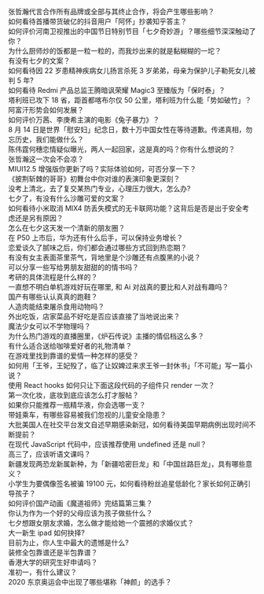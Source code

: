 张哲瀚代言合作所有品牌或全部与其终止合作，将会产生哪些影响？  
如何看待首播带货破亿的抖音用户「阿怀」抄袭知乎答主？  
如何评价河南卫视推出的中国节日特别节目「七夕奇妙游」？哪些细节深深触动了你？  
为什么厨师炒的饭都是一粒一粒的，而我炒出来的就是黏糊糊的一坨？  
有没有七夕的文案？  
如何看待因 22 岁患精神疾病女儿扬言杀死 3 岁弟弟，母亲为保护儿子勒死女儿被判 5 年?  
如何看待 Redmi 产品总监王腾暗讽荣耀 Magic3 至臻版为「保时泰」？  
塔利班已攻下 18 省，距首都喀布尔仅 50 公里，塔利班为什么能「势如破竹」？阿富汗形势会如何发展？  
如何评价万茜、李庚希主演的电影《兔子暴力》？  
8 月 14 日是世界「慰安妇」纪念日，数十万中国女性在等待道歉。传递真相，勿忘历史，我们能做什么？  
陈伟霆何穗恋情疑似曝光，两人一起回家，这是真的吗？你有什么想说的？  
张哲瀚这一次会不会凉？  
MIUI12.5 增强版你更新了吗？实际体验如何，可否分享一下？  
《披荆斩棘的哥哥》初舞台中你对谁的表演印象更深刻？  
没考上清北，去了复交某热门专业，心理压力很大，怎么办?  
七夕了，有没有什么沙雕可爱的文案？  
如何看待小米取消 MIX4 防丢失模式的无卡联网功能？这背后是否是出于安全考虑还是另有原因？  
怎么在七夕这天发一个清新的朋友圈？  
在 P50 上市后，华为还有什么后手，可以保持业务增长？  
恋爱谈久了腻味之后，你们都会通过哪些方式回到热恋期？  
有没有女主表面茶里茶气，背地里是个沙雕还有点腹黑的小说？  
可以分享一些写给男朋友甜甜的的情书吗？  
考研的具体流程是什么样的？  
一直想不明白单机游戏好玩在哪里, 和 Ai 对战真的要比和人对战有趣吗？  
国产有哪些认认真真的跑鞋？  
人造肉能结束屠杀食用动物吗？  
外出吃饭，店家菜品不好吃是否应该直接了当地说出来？  
魔法少女可以不学物理吗？  
为什么热门游戏的直播圈里，《炉石传说》主播的情侣档这么多？  
有什么适合送给咖啡爱好者的礼物清单？  
在游戏里找到靠谱的爱情一种怎样的感受？  
如何用「王爷，王妃殁了，临了让奴婢过来求王爷一封休书」「不可能」写一篇小说？  
使用 React hooks 如何只让下面这段代码的子组件只 render 一次？  
第一次化妆，底妆到底应该怎么打才服帖？  
如果你只能推荐一瓶精华液，你会选哪一支？  
带娃乘车，有哪些容易被我们忽视的儿童安全隐患？  
大批美国人在社交平台发文自述早期感染新冠，如何看待美国早期病例出现时间不断提前？  
在现代 JavaScript 代码中，应该推荐使用 undefined 还是 null？  
高三了，应该听语文课吗？  
新疆发现两恐龙新属新种，为「新疆哈密巨龙」和「中国丝路巨龙」，具有哪些意义？  
小学生为要偶像签名被骗 19100 元，如何看待粉丝追星低龄化？家长如何正确引导孩子？  
如何评价国产动画《魔道祖师》完结篇第三集？  
你认为作为一个好的父母应该为孩子做些什么？  
七夕想跟女朋友求婚，怎么做才能给她一个震撼的求婚仪式？  
大一新生 ipad 如何抉择?  
目前为止，你人生中最大的遗憾是什么?  
装修全包靠谱还是半包靠谱？  
香港大学的研究生好申请吗？  
准初一，有什么建议？  
2020 东京奥运会中出现了哪些堪称「神颜」的选手？  
